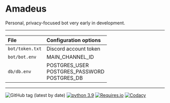 # Amadeus

Personal, privacy-focused bot very early in development.

---------------------------------------------------------------------------
| File            | Configuration options                                 |
| :-------------- | :---------------------------------------------------- |
| `bot/token.txt` | Discord account token                                 |
| `bot/bot.env`   | MAIN_CHANNEL_ID                                       |
| `db/db.env`     | POSTGRES_USER<br />POSTGRES_PASSWORD<br />POSTGRES_DB |
---------------------------------------------------------------------------

![GitHub tag (latest by date)](https://img.shields.io/github/v/tag/Tawmy/AmadeusBotNeo) [![python 3.9](https://img.shields.io/badge/python-3.9-blue.svg)](https://python.org) [![Requires.io](https://img.shields.io/requires/github/Tawmy/AmadeusBotNeo)](https://requires.io/github/Tawmy/AmadeusBotNeo/requirements/) [![Codacy](https://img.shields.io/codacy/grade/bba9cf4d72fd470193053299e83ae157)](https://app.codacy.com/gh/Tawmy/AmadeusBotNeo)
